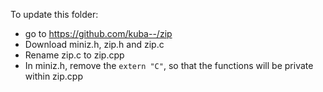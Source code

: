 To update this folder:
* go to https://github.com/kuba--/zip
* Download miniz.h, zip.h and zip.c
* Rename zip.c to zip.cpp
* In miniz.h, remove the `extern "C"`, so that the functions will be private within zip.cpp
